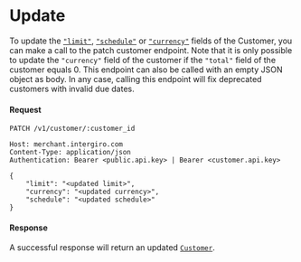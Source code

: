 # Update
To update the [`"limit"`](../reference/customer.html#creatable), [`"schedule"`](../reference/subscription#schedule) or [`"currency"`](../acquiring/reference.html#currency) fields of the Customer, you can make a call to the patch customer endpoint. 
Note that it is only possible to update the `"currency"` field of the customer if the `"total"` field of the customer equals 0. 
This endpoint can also be called with an empty JSON object as body. 
In any case, calling this endpoint will fix deprecated customers with invalid due dates.

#### Request 
``` {1}
PATCH /v1/customer/:customer_id

Host: merchant.intergiro.com
Content-Type: application/json
Authentication: Bearer <public.api.key> | Bearer <customer.api.key>

{
    "limit": "<updated limit>",
    "currency": "<updated currency>",
    "schedule": "<updated schedule>"
}
```

#### Response
A successful response will return an updated [`Customer`](../reference/customer.html#customer).